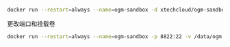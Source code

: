 
```bash
docker run --restart=always --name=ogm-sandbox -d xtechcloud/ogm-sandbox:v3.12
```

更改端口和挂载卷
```bash
docker run --restart=always --name=ogm-sandbox -p 8822:22 -v /data/ogm:/ogm -d xtechcloud/ogm-sandbox:v3.12
```
